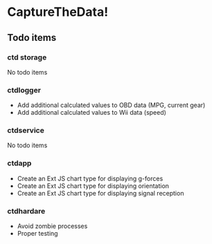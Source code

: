 # CaptureTheData!

## Todo items
### ctd storage
No todo items

### ctdlogger
* Add additional calculated values to OBD data (MPG, current gear)
* Add additional calculated values to Wii data (speed)

### ctdservice
No todo items

### ctdapp
* Create an Ext JS chart type for displaying g-forces
* Create an Ext JS chart type for displaying orientation
* Create an Ext JS chart type for displaying signal reception

### ctdhardare
* Avoid zombie processes
* Proper testing